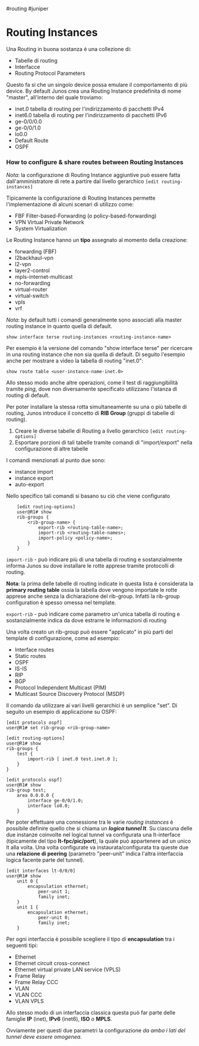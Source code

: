 #routing #juniper 
# Routing Instances
Una Routing in buona sostanza è una collezione di:
- Tabelle di routing
- Interfacce
- Routing Protocol Parameters

Questo fa si che un singolo device possa emulare il comportamento di più device.
By default Junos crea una Routing Instance predefinita di nome "master", all'interno del quale troviamo:
- inet.0 tabella di routing per l'indirizzamento di pacchetti IPv4
- inet6.0 tabella di routing per l'indirizzamento di pacchetti IPv6
- ge-0/0/0.0
- ge-0/0/1.0
- lo0.0
- Default Route
- OSPF

### How to configure & share routes between Routing Instances

_Nota_: la configurazione di Routing Instance aggiuntive può essere fatta dall'amministratore di rete a partire dal livello gerarchico `[edit routing-instances]`

Tipicamente la configurazione di Routing Instances permette l'implementazione di alcuni scenari di utilizzo come:
- FBF Filter-based-Forwarding (o policy-based-forwarding)
- VPN Virtual Private Network
- System Virtualization

Le Routing Instance hanno un **tipo** assegnato al momento della creazione:
- forwarding (FBF)
- l2backhaul-vpn
- l2-vpn
- layer2-control
- mpls-internet-multicast
- no-forwarding
- virtual-router
- virtual-switch
- vpls
- vrf

_Nota_: by default tutti i comandi generalmente sono associati alla master routing instance in quanto quella di default.

`show interface terse routing-instances <routing-instance-name>`

Per esempio è la versione del comando "show interface terse" per ricercare in una routing instance che non sia quella di default. Di seguito l'esempio anche per mostrare a video la tabella di routing "inet.0":

`show route table <user-instance-name-inet.0>`

Allo stesso modo anche altre operazioni, come il test di raggiungibilità tramite _ping_, dove non diversamente specificato utilizzano l'istanza di routing di default.

Per poter installare la stessa rotta simultaneamente su una o più tabelle di routing, Junos introduce il concetto di **RIB Group** (gruppi di tabelle di routing).

1. Creare le diverse tabelle di Routing a livello gerarchico `[edit routing-options]`
2. Esportare porzioni di tali tabelle tramite comandi di  "import/export" nella configurazione di altre tabelle

I comandi menzionati al punto due sono:
- instance import
- instance export
- auto-export

Nello specifico tali comandi si basano su ciò che viene configurato 
```
    [edit routing-options]
    user@R1# show
    rib-groups {
        <rib-group-name> {
            export-rib <routing-table-name>;
            import-rib <routing-table-names>;
            import-policy <policy-name>;
        }
    }
```

`import-rib` - può indicare più di una tabella di routing e sostanzialmente informa Junos su dove installare le rotte apprese tramite protocolli di routing.

**Nota**: la prima delle tabelle di routing indicate in questa lista è considerata la **primary routing table** ossia la tabella dove vengono importate le rotte apprese anche senza la dichiarazione del rib-group. Infatti la rib-group configuration è spesso omessa nel template.

`export-rib` - può indicare come parametro un'unica tabella di routing e sostanzialmente indica da dove estrarre le informazioni di routing


Una volta creato un rib-group può essere "applicato" in più parti del template di configurazione, come ad esempio:
- Interface routes
- Static routes
- OSPF
- IS-IS
- RIP
- BGP
- Protocol Independent Multicast (PIM)
- Multicast Source Discovery Protocol (MSDP)

Il comando da utilizzare ai vari livelli gerarchici è un semplice "set". Di seguito un esempio di applicazione su OSPF:
```
[edit protocols ospf]
user@R1# set rib-group <rib-group-name>

[edit routing-options]
user@R1# show
rib-groups {
	test {
		import-rib [ inet.0 test.inet.0 ];
	}
}

[edit protocols ospf]
user@R1# show
rib-group test;
	area 0.0.0.0 {
		interface ge-0/0/1.0;
		interface lo0.0;
	}
```
Per poter effettuare una connessione tra le varie _routing instances_ è possibile definire quello che si chiama un **_logica tunnel lt_**. Su ciascuna delle due instanze coinvolte nel logical tunnel va configurata una lt-interface (tipicamente del tipo **lt-fpc/pic/port**), la quale può appartenere ad un unico lt alla volta. Una volta configurate va instaurata/configurata tra queste due una **relazione di peering** (parametro "peer-unit" indica l'altra interfaccia logica facente parte del tunnel).
```
[edit interfaces lt-0/0/0]
user@R1# show
	unit 0 {
		encapsulation ethernet;
			peer-unit 1;
			family inet;
	}
	unit 1 {
		encapsulation ethernet;
			peer-unit 0;
			family inet;
	}
```

Per ogni interfaccia è possibile scegliere il tipo di **encapsulation** tra i seguenti tipi:
- Ethernet
- Ethernet circuit cross-connect
- Ethernet virtual private LAN service (VPLS)
- Frame Relay
- Frame Relay CCC
- VLAN
- VLAN CCC
- VLAN VPLS

Allo stesso modo di un interfaccia classica questa può far parte delle famiglie **IP** (inet), **IPv6** (inet6), **ISO** o **MPLS**.

Ovviamente per questi due parametri la configurazione _da ambo i lati del tunnel deve essere omogenea_.